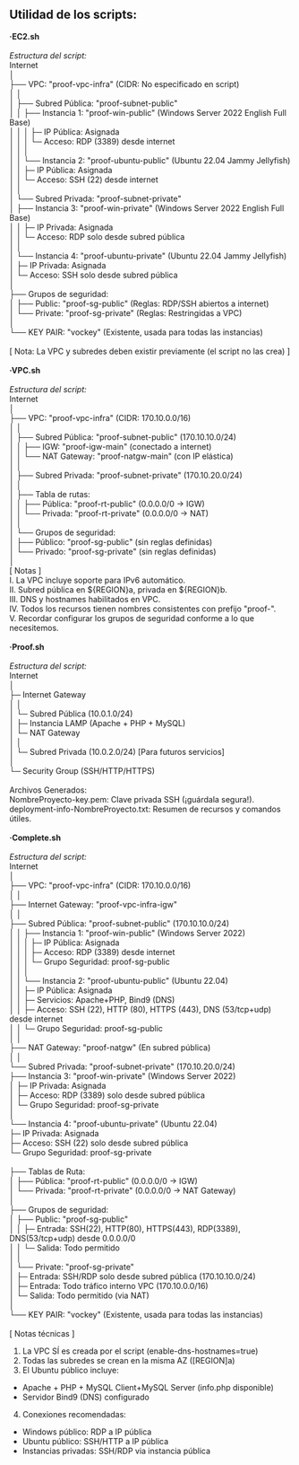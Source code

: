 ## Utilidad de los scripts: <br>
**·EC2.sh** <br>
<br>
*Estructura del script:* <br>
Internet <br>
│ <br>
├── VPC: "proof-vpc-infra" (CIDR: No especificado en script) <br>
│ │ <br>
│ ├── Subred Pública: "proof-subnet-public" <br>
│ │ ├── Instancia 1: "proof-win-public" (Windows Server 2022 English Full Base) <br>
│ │ │ ├─ IP Pública: Asignada <br>
│ │ │ └─ Acceso: RDP (3389) desde internet <br>
│ │ │ <br>
│ │ └── Instancia 2: "proof-ubuntu-public" (Ubuntu 22.04 Jammy Jellyfish) <br>
│ │ ├─ IP Pública: Asignada <br>
│ │ └─ Acceso: SSH (22) desde internet <br>
│ │ <br>
│ └── Subred Privada: "proof-subnet-private" <br>
│ ├── Instancia 3: "proof-win-private" (Windows Server 2022 English Full Base) <br>
│ │ ├─ IP Privada: Asignada <br>
│ │ └─ Acceso: RDP solo desde subred pública <br>
│ │ <br>
│ └── Instancia 4: "proof-ubuntu-private" (Ubuntu 22.04 Jammy Jellyfish) <br>
│ ├─ IP Privada: Asignada <br>
│ └─ Acceso: SSH solo desde subred pública <br>
│ <br>
├── Grupos de seguridad: <br>
│ ├── Public: "proof-sg-public" (Reglas: RDP/SSH abiertos a internet) <br>
│ └── Private: "proof-sg-private" (Reglas: Restringidas a VPC) <br>
│ <br>
└── KEY PAIR: "vockey" (Existente, usada para todas las instancias) <br>
<br>
[ Nota: La VPC y subredes deben existir previamente (el script no las crea) ] <br>
<br>
**·VPC.sh** <br>
<br>
*Estructura del script:* <br>
Internet <br>
│ <br>
├── VPC: "proof-vpc-infra" (CIDR: 170.10.0.0/16) <br>
│ │ <br>
│ ├── Subred Pública: "proof-subnet-public" (170.10.10.0/24) <br>
│ │ ├── IGW: "proof-igw-main" (conectado a internet) <br>
│ │ └── NAT Gateway: "proof-natgw-main" (con IP elástica) <br>
│ │ <br>
│ ├── Subred Privada: "proof-subnet-private" (170.10.20.0/24) <br>
│ │ <br>
│ ├── Tabla de rutas: <br>
│ │ ├── Pública: "proof-rt-public" (0.0.0.0/0 → IGW) <br>
│ │ └── Privada: "proof-rt-private" (0.0.0.0/0 → NAT) <br>
│ │ <br>
│ └── Grupos de seguridad: <br>
│ ├── Público: "proof-sg-public" (sin reglas definidas) <br>
│ └── Privado: "proof-sg-private" (sin reglas definidas) <br>
│ <br>
[ Notas ] <br>
I. La VPC incluye soporte para IPv6 automático. <br>
II. Subred pública en ${REGION}a, privada en ${REGION}b. <br>
III. DNS y hostnames habilitados en VPC. <br>
IV. Todos los recursos tienen nombres consistentes con prefijo "proof-". <br>
V. Recordar configurar los grupos de seguridad conforme a lo que necesitemos. <br>
<br>
**·Proof.sh** <br>
<br>
*Estructura del script:* <br>
Internet <br>
│ <br>
├─ Internet Gateway <br>
│ │ <br>
│ └─ Subred Pública (10.0.1.0/24) <br>
│ ├─ Instancia LAMP (Apache + PHP + MySQL) <br>
│ └─ NAT Gateway <br>
│ │ <br>
│ └─ Subred Privada (10.0.2.0/24) [Para futuros servicios] <br>
│ <br>
└─ Security Group (SSH/HTTP/HTTPS) <br>
<br>
Archivos Generados: <br>
NombreProyecto-key.pem: Clave privada SSH (¡guárdala segura!). <br>
deployment-info-NombreProyecto.txt: Resumen de recursos y comandos útiles. <br>
<br>
**·Complete.sh** <br>
<br>
*Estructura del script:* <br>
Internet <br>
│ <br>
├── VPC: "proof-vpc-infra" (CIDR: 170.10.0.0/16) <br>
│ │ <br>
├── Internet Gateway: "proof-vpc-infra-igw" <br>
│ │ <br>
├── Subred Pública: "proof-subnet-public" (170.10.10.0/24) <br>
│ │ ├── Instancia 1: "proof-win-public" (Windows Server 2022) <br>
│ │ │ ├─ IP Pública: Asignada <br>
│ │ │ ├─ Acceso: RDP (3389) desde internet <br>
│ │ │ └─ Grupo Seguridad: proof-sg-public <br>
│ │ │ <br>
│ │ └── Instancia 2: "proof-ubuntu-public" (Ubuntu 22.04) <br>
│ │ ├─ IP Pública: Asignada <br>
│ │ ├─ Servicios: Apache+PHP, Bind9 (DNS) <br>
│ │ ├─ Acceso: SSH (22), HTTP (80), HTTPS (443), DNS (53/tcp+udp) desde internet <br>
│ │ └─ Grupo Seguridad: proof-sg-public <br>
│ │ <br>
├── NAT Gateway: "proof-natgw" (En subred pública) <br>
│ │ <br>
└── Subred Privada: "proof-subnet-private" (170.10.20.0/24) <br>
├── Instancia 3: "proof-win-private" (Windows Server 2022) <br>
│ ├─ IP Privada: Asignada <br>
│ ├─ Acceso: RDP (3389) solo desde subred pública <br>
│ └─ Grupo Seguridad: proof-sg-private <br>
│ <br>
└── Instancia 4: "proof-ubuntu-private" (Ubuntu 22.04) <br>
├─ IP Privada: Asignada <br>
├─ Acceso: SSH (22) solo desde subred pública <br>
└─ Grupo Seguridad: proof-sg-private <br>
<br>
├── Tablas de Ruta: <br>
│ ├── Pública: "proof-rt-public" (0.0.0.0/0 → IGW) <br>
│ └── Privada: "proof-rt-private" (0.0.0.0/0 → NAT Gateway) <br>
│ <br>
├── Grupos de seguridad: <br>
│ ├── Public: "proof-sg-public" <br>
│ │ ├─ Entrada: SSH(22), HTTP(80), HTTPS(443), RDP(3389), DNS(53/tcp+udp) desde 0.0.0.0/0 <br>
│ │ └─ Salida: Todo permitido <br>
│ │ <br>
│ └── Private: "proof-sg-private" <br>
│ ├─ Entrada: SSH/RDP solo desde subred pública (170.10.10.0/24) <br>
│ ├─ Entrada: Todo tráfico interno VPC (170.10.0.0/16) <br>
│ └─ Salida: Todo permitido (via NAT) <br>
│ <br>
└── KEY PAIR: "vockey" (Existente, usada para todas las instancias) <br>
<br>
[ Notas técnicas ] <br>
1. La VPC SÍ es creada por el script (enable-dns-hostnames=true) <br>
2. Todas las subredes se crean en la misma AZ ([REGION]a) <br>
3. El Ubuntu público incluye: <br>
- Apache + PHP + MySQL Client+MySQL Server (info.php disponible) <br>
- Servidor Bind9 (DNS) configurado <br>
4. Conexiones recomendadas: <br>
- Windows público: RDP a IP pública <br>
- Ubuntu público: SSH/HTTP a IP pública <br>
- Instancias privadas: SSH/RDP via instancia pública <br>
